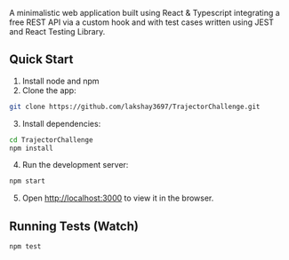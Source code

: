 A minimalistic web application built using React & Typescript integrating a free REST API via a custom hook and with test cases written using JEST and React Testing Library.

## Quick Start

1. Install node and npm
2. Clone the app:

```bash
git clone https://github.com/lakshay3697/TrajectorChallenge.git
```

3. Install dependencies:

```bash
cd TrajectorChallenge
npm install
```

4. Run the development server:

```bash
npm start
```

5. Open [http://localhost:3000](http://localhost:3000) to view it in the browser.

## Running Tests (Watch)

```bash
npm test
```
